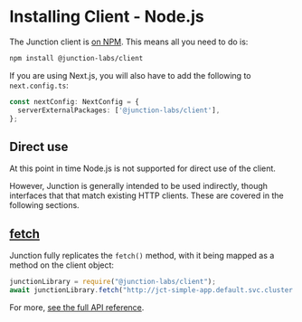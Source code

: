 # Installing Client - Node.js

The Junction client is [on NPM](https://www.npmjs.com/package/@junction-labs/client). 
This means all you need to do is:

```bash
npm install @junction-labs/client
```

If you are using Next.js, you will also have to add the following to `next.config.ts`:

```typescript
const nextConfig: NextConfig = {
  serverExternalPackages: ['@junction-labs/client'],
};
```

## Direct use

At this point in time Node.js is not supported for direct use of the client.

However, Junction is generally intended to be used indirectly, though interfaces
that that match existing HTTP clients. These are covered in the following
sections.

## [fetch](https://developer.mozilla.org/en-US/docs/Web/API/Fetch_API/Using_Fetch)

Junction fully replicates the `fetch()` method, with it being mapped as a 
method on the client object:

```typescript
junctionLibrary = require("@junction-labs/client");
await junctionLibrary.fetch("http://jct-simple-app.default.svc.cluster.local:8008", { method: "GET" })
```

For more, [see the full API reference](https://docs.junctionlabs.io/api/node/stable/modules/fetch.html).
